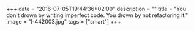 +++
date = "2016-07-05T19:44:36+02:00"
description = ""
title = "You don't drown by writing imperfect code. You drown by not refactoring it."
image = "l-442003.jpg"
tags = ["smart"]
+++

